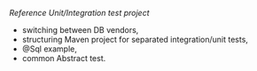 *Reference Unit/Integration test project*

* switching between DB vendors,
* structuring Maven project for separated integration/unit tests,
* @Sql example,
* common Abstract test.